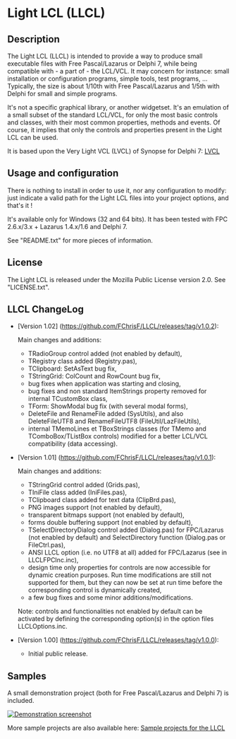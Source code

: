 Light LCL (LLCL)
================


## Description

  The Light LCL (LLCL) is intended to provide a way to produce
small executable files with Free Pascal/Lazarus or Delphi 7,
while being compatible with - a part of - the LCL/VCL. It may
concern for instance: small installation or configuration
programs, simple tools, test programs, ... Typically, the size
is about 1/10th with Free Pascal/Lazarus and 1/5th with Delphi
for small and simple programs.

  It's not a specific graphical library, or another widgetset.
It's an emulation of a small subset of the standard LCL/VCL,
for only the most basic controls and classes, with their most
common properties, methods and events. Of course, it implies
that only the controls and properties present in the Light LCL
can be used.

  It is based upon the Very Light VCL (LVCL) of Synopse for Delphi 7:
[LVCL](https://github.com/synopse/LVCL)


## Usage and configuration

  There is nothing to install in order to use it, nor any
configuration to modify: just indicate a valid path for the
Light LCL files into your project options, and that's it !

  It's available only for Windows (32 and 64 bits). It has
been tested with FPC 2.6.x/3.x + Lazarus 1.4.x/1.6 and
Delphi 7.

  See "README.txt" for more pieces of information.


## License

  The Light LCL is released under the Mozilla Public License
version 2.0. See "LICENSE.txt".


## LLCL ChangeLog

* [Version 1.02] (https://github.com/FChrisF/LLCL/releases/tag/v1.0.2):

  Main changes and additions:
  - TRadioGroup control added (not enabled by default),
  - TRegistry class added (Registry.pas),
  - TClipboard: SetAsText bug fix,
  - TStringGrid: ColCount and RowCount bug fix,
  - bug fixes when application was starting and closing,
  - bug fixes and non standard ItemStrings property removed
    for internal TCustomBox class,
  - TForm: ShowModal bug fix (with several modal forms),
  - DeleteFile and RenameFile added (SysUtils), and also
    DeleteFileUTF8 and RenameFileUTF8 (FileUtil/LazFileUtils),
  - internal TMemoLines et TBoxStrings classes (for TMemo and
    TComboBox/TListBox controls) modified for a better LCL/VCL
    compatibility (data accessing).

* [Version 1.01] (https://github.com/FChrisF/LLCL/releases/tag/v1.0.1):

  Main changes and additions:
  - TStringGrid control added (Grids.pas),
  - TIniFile class added (IniFiles.pas),
  - TClipboard class added for text data (ClipBrd.pas),
  - PNG images support (not enabled by default),
  - transparent bitmaps support (not enabled by default),
  - forms double buffering support (not enabled by default),
  - TSelectDirectoryDialog control added (Dialog.pas) for
    FPC/Lazarus (not enabled by default) and SelectDirectory
    function (Dialog.pas or FileCtrl.pas),
  - ANSI LLCL option (i.e. no UTF8 at all) added for
    FPC/Lazarus (see in LLCLFPCInc.inc),
  - design time only properties for controls are now
    accessible for dynamic creation purposes. Run time
    modifications are still not supported for them, but they
    can now be set at run time before the corresponding
    control is dynamically created,
  - a few bug fixes and some minor additions/modifications.

  Note: controls and functionalities not enabled by default
  can be activated by defining the corresponding option(s) in
  the option files LLCLOptions.inc.

* [Version 1.00] (https://github.com/FChrisF/LLCL/releases/tag/v1.0.0):
  - Initial public release.


## Samples

  A small demonstration project (both for Free Pascal/Lazarus
and Delphi 7) is included.

[![Demonstration screenshot](https://FChrisF.github.io/LLCL/captures/demo-screen-th.png)](https://FChrisF.github.io/LLCL/captures/demo-screen.png)

  More sample projects are also available here:
[Sample projects for the LLCL](https://github.com/FChrisF/LLCL-samples)
